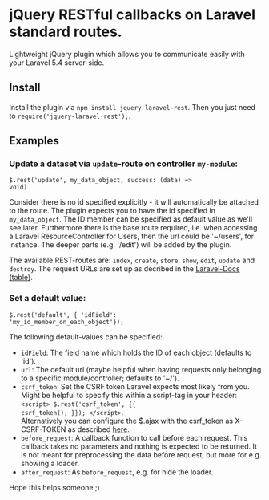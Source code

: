 # jQuery RESTful callbacks on Laravel standard routes.

Lightweight jQuery plugin which allows you to communicate easily with your Laravel 5.4 server-side.

## Install
Install the plugin via <code>npm install jquery-laravel-rest</code>. Then you just need to <code>require('jquery-laravel-rest');</code>.

## Examples

### Update a dataset via <code>update</code>-route on controller <code>my-module</code>:
<code>$.rest('update', my_data_object, success: (data) => void)</code>

Consider there is no id specified explicitly - it will automatically be attached to the route. The plugin expects you to have the id specified in <code>my_data_object</code>. The ID member can be specified as default value as we'll see later. Furthermore there is the base route required, i.e. when accessing a Laravel ResourceController for Users, then the url could be '~/users', for instance. The deeper parts (e.g. '/edit') will be added by the plugin.

The available REST-routes are: <code>index</code>, <code>create</code>, <code>store</code>, <code>show</code>, <code>edit</code>, <code>update</code> and <code>destroy</code>. The request URLs are set up as decribed in the <a href="https://laravel.com/docs/5.4/controllers#resource-controllers">Laravel-Docs (table)</a>.

### Set a default value:
<code>$.rest('default', { 'idField': 'my_id_member_on_each_object'});</code>

The following default-values can be specified:
* <code>idField</code>: The field name which holds the ID of each object (defaults to 'id').
* <code>url</code>: The default url (maybe helpful when having requests only belonging to a specific module/controller; defaults to '~/').
* <code>csrf_token</code>: Set the CSRF token Laravel expects most likely from you. Might be helpful to specify this within a script-tag in your header:<br/>
	<code>&lt;script&gt; $.rest('csrf_token', {{ csrf_token(); }}); &lt;/script&gt;</code>.<br/>
	Alternatively you can configure the $.ajax with the csrf_token as X-CSRF-TOKEN as described <a href="https://laravel.com/docs/5.4/csrf#csrf-x-csrf-token">here</a>.
* <code>before_request</code>: A callback function to call before each request. This callback takes no parameters and nothing is expected to be returned. It is not meant for preprocessing the data before request, but more for e.g. showing a loader.
* <code>after_request</code>: As <code>before_request</code>, e.g. for hide the loader.

Hope this helps someone ;)